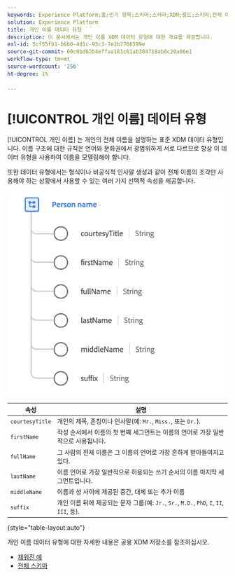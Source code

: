```yaml
---
keywords: Experience Platform;홈;인기 항목;스키마;스키마;XDM;필드;스키마;전체 이름;xdm:fullName;이름;이름;데이터 유형;데이터 유형;데이터 유형;
solution: Experience Platform
title: 개인 이름 데이터 유형
description: 이 문서에서는 개인 이름 XDM 데이터 유형에 대한 개요를 제공합니다.
exl-id: 5cf55fb1-b6b0-4d1c-93c3-7e2b7766599e
source-git-commit: 60c0bd62b4effaa161c61ab304718ab8c20a06e1
workflow-type: tm+mt
source-wordcount: '256'
ht-degree: 1%

---
```


# [!UICONTROL 개인 이름] 데이터 유형

[!UICONTROL 개인 이름] 는 개인의 전체 이름을 설명하는 표준 XDM 데이터 유형입니다. 이름 구조에 대한 규칙은 언어와 문화권에서 광범위하게 서로 다르므로 항상 이 데이터 유형을 사용하여 이름을 모델링해야 합니다.

또한 데이터 유형에서는 형식이나 비공식적 인사말 생성과 같이 전체 이름의 조각만 사용해야 하는 상황에서 사용할 수 있는 여러 가지 선택적 속성을 제공합니다.

<img src="../images/data-types/person-name.png" width="500" /><br />

| 속성 | 설명 |
| --- | --- |
| `courtesyTitle` | 개인의 제목, 존칭이나 인사말(예: `Mr.`, `Miss.`, 또는 `Dr.`). |
| `firstName` | 작성 순서에서 이름의 첫 번째 세그먼트는 이름의 언어로 가장 일반적으로 사용됩니다. |
| `fullName` | 그 사람의 전체 이름은 그 이름의 언어로 가장 흔하게 받아들여지고 있다. |
| `lastName` | 이름 언어로 가장 일반적으로 허용되는 쓰기 순서의 이름 마지막 세그먼트입니다. |
| `middleName` | 이름과 성 사이에 제공된 중간, 대체 또는 추가 이름 |
| `suffix` | 개인 이름 뒤에 제공되는 문자 그룹(예: `Jr.`, `Sr.`, `M.D.`, `PhD`, `I`, `II`, `III`, 등). |

{style=&quot;table-layout:auto&quot;}

개인 이름 데이터 유형에 대한 자세한 내용은 공용 XDM 저장소를 참조하십시오.

* [채워진 예](https://github.com/adobe/xdm/blob/master/components/datatypes/person/person-name.example.1.json)
* [전체 스키마](https://github.com/adobe/xdm/blob/master/components/datatypes/person/person-name.schema.json)
